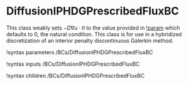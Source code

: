 # DiffusionIPHDGPrescribedFluxBC

This class weakly sets $-D \nabla u \cdot \hat{n}$ to the value provided in [!param](/BCs/DiffusionIPHDGPrescribedFluxBC/prescribed_normal_flux) which defaults to 0, the natural condition. This class is for use in a hybridized discretization of an interior penalty discontinuous Galerkin method.

!syntax parameters /BCs/DiffusionIPHDGPrescribedFluxBC

!syntax inputs /BCs/DiffusionIPHDGPrescribedFluxBC

!syntax children /BCs/DiffusionIPHDGPrescribedFluxBC
